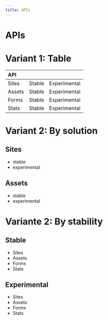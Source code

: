 ```yaml
---
title: APIs
--- 
```


# APIs

# Variant 1: Table

| API    |        |              |
| :----- | :----- | :----------- |
| Sites  | Stable | Experimental |
| Assets | Stable | Experimental |
| Forms  | Stable | Experimental |
| Stats  | Stable | Experimental |

# Variant 2: By solution

## Sites

- stable
- experimental

## Assets

- stable
- experimental

# Variante 2: By stability

## Stable

- Sites
- Assets
- Forms
- Stats

## Experimental

- Sites
- Assets
- Forms
- Stats
